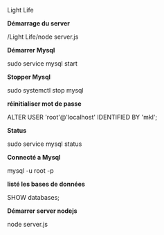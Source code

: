 Light Life


**Démarrage du server**

/Light Life/node server.js

**Démarrer Mysql**

sudo service mysql start

**Stopper Mysql**

sudo systemctl stop mysql

**réinitialiser mot de passe**

ALTER USER 'root'@'localhost' IDENTIFIED BY 'mkl';

**Status**

sudo service mysql status

**Connecté a Mysql**

mysql -u root -p

**listé les bases de données**

SHOW databases;

**Démarrer server nodejs**

node server.js